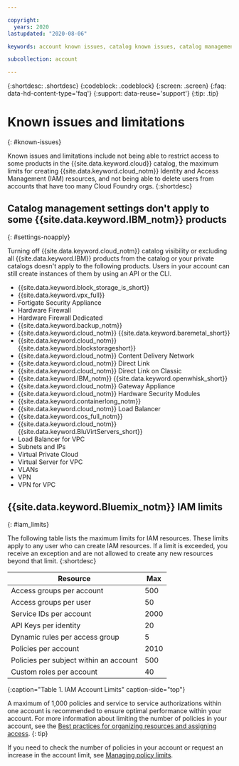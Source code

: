 ```yaml
---

copyright:
  years: 2020
lastupdated: "2020-08-06"

keywords: account known issues, catalog known issues, catalog management, private catalogs, catalogs, IBM Cloud catalog, IAM, maximum limits for creating IAM resources, delete users, Cloud Foundry orgs

subcollection: account

---
```


{:shortdesc: .shortdesc}
{:codeblock: .codeblock}
{:screen: .screen}
{:faq: data-hd-content-type='faq'}
{:support: data-reuse='support'}
{:tip: .tip}

# Known issues and limitations
{: #known-issues}

Known issues and limitations include not being able to restrict access to some products in the {{site.data.keyword.cloud}} catalog, the maximum limits for creating {{site.data.keyword.cloud_notm}} Identity and Access Management (IAM) resources, and not being able to delete users from accounts that have too many Cloud Foundry orgs. 
{:shortdesc}

## Catalog management settings don't apply to some {{site.data.keyword.IBM_notm}} products
{: #settings-noapply}

Turning off {{site.data.keyword.cloud_notm}} catalog visibility or excluding all {{site.data.keyword.IBM}} products from the catalog or your private catalogs doesn't apply to the following products. Users in your account can still create instances of them by using an API or the CLI.

* {{site.data.keyword.block_storage_is_short}}
* {{site.data.keyword.vpx_full}}
* Fortigate Security Appliance
* Hardware Firewall
* Hardware Firewall Dedicated
* {{site.data.keyword.backup_notm}}
* {{site.data.keyword.cloud_notm}} {{site.data.keyword.baremetal_short}}
* {{site.data.keyword.cloud_notm}} {{site.data.keyword.blockstorageshort}}
* {{site.data.keyword.cloud_notm}} Content Delivery Network
* {{site.data.keyword.cloud_notm}} Direct Link
* {{site.data.keyword.cloud_notm}} Direct Link on Classic
* {{site.data.keyword.IBM_notm}} {{site.data.keyword.openwhisk_short}}
* {{site.data.keyword.cloud_notm}} Gateway Appliance
* {{site.data.keyword.cloud_notm}} Hardware Security Modules
* {{site.data.keyword.containerlong_notm}}
* {{site.data.keyword.cloud_notm}} Load Balancer
* {{site.data.keyword.cos_full_notm}}
* {{site.data.keyword.cloud_notm}} {{site.data.keyword.BluVirtServers_short}}
* Load Balancer for VPC
* Subnets and IPs
* Virtual Private Cloud
* Virtual Server for VPC
* VLANs
* VPN
* VPN for VPC

## {{site.data.keyword.Bluemix_notm}} IAM limits
{: #iam_limits}

The following table lists the maximum limits for IAM resources. These limits apply to any user who can create IAM resources. If a limit is exceeded, you receive an exception and are not allowed to create any new resources beyond that limit.
{:shortdesc}

| Resource                               | Max  |
|----------------------------------------|------|
| Access groups per account              | 500  |
| Access groups per user                 | 50   |
| Service IDs per account                | 2000 |
| API Keys per identity                  | 20   |
| Dynamic rules per access group         | 5    |
| Policies per account                   | 2010 |
| Policies per subject within an account | 500  |
| Custom roles per account               | 40   |
{:caption="Table 1. IAM Account Limits" caption-side="top"}

A maximum of 1,000 policies and service to service authorizations within one account is recommended to ensure optimal performance within your account. For more information about limiting the number of policies in your account, see the [Best practices for organizing resources and assigning access](/docs/account?topic=account-account_setup).
{: tip}

If you need to check the number of policies in your account or request an increase in the account limit, see [Managing policy limits](/docs/account?topic=account-policy-limits).




